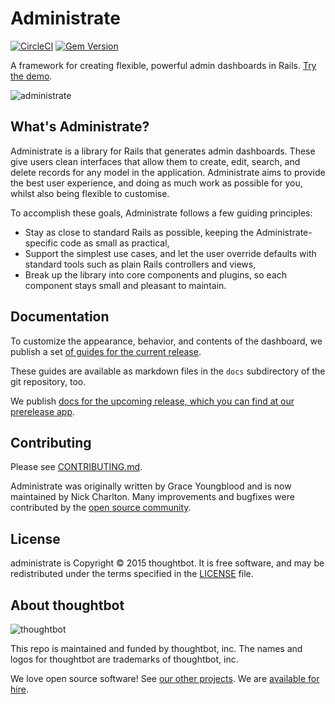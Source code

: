 # Administrate

[![CircleCI](https://img.shields.io/circleci/project/github/thoughtbot/administrate.svg)](https://circleci.com/gh/thoughtbot/administrate/tree/main)
[![Gem Version](https://badge.fury.io/rb/administrate.svg)](https://badge.fury.io/rb/administrate)

A framework for creating flexible, powerful admin dashboards in Rails.
[Try the demo][demo].

[demo]: https://administrate-demo.herokuapp.com/admin

[release notes]: https://github.com/thoughtbot/administrate/releases

![administrate](https://user-images.githubusercontent.com/11917/72203824-ec10f980-3468-11ea-9ac1-51cd28ff88b7.png)

## What's Administrate?

Administrate is a library for Rails that generates admin dashboards. These give
users clean interfaces that allow them to create, edit, search, and delete
records for any model in the application. Administrate aims to provide the best
user experience, and doing as much work as possible for you, whilst also being
flexible to customise.

To accomplish these goals, Administrate follows a few guiding principles:

* Stay as close to standard Rails as possible, keeping the
  Administrate-specific code as small as practical,
* Support the simplest use cases, and let the user override defaults with
  standard tools such as plain Rails controllers and views,
* Break up the library into core components and plugins, so each component
  stays small and pleasant to maintain.

## Documentation

To customize the appearance, behavior, and contents of the dashboard,
we publish a set [of guides for the current release][released_docs].

These guides are available as markdown files in the `docs` subdirectory of the
git repository, too.

We publish [docs for the upcoming release, which you can find at our prerelease
app][prerelease_docs].

[released_docs]: https://administrate-demo.herokuapp.com
[prerelease_docs]: https://administrate-demo-prerelease.herokuapp.com

## Contributing

Please see [CONTRIBUTING.md](/CONTRIBUTING.md).

Administrate was originally written by Grace Youngblood and is now maintained by
Nick Charlton. Many improvements and bugfixes were contributed by the [open
source
community](https://github.com/thoughtbot/administrate/graphs/contributors).

## License

administrate is Copyright © 2015 thoughtbot.
It is free software, and may be redistributed under the terms specified in the
[LICENSE](/LICENSE.md) file.

<!-- START /templates/footer.md -->
## About thoughtbot

![thoughtbot](https://thoughtbot.com/thoughtbot-logo-for-readmes.svg)

This repo is maintained and funded by thoughtbot, inc.
The names and logos for thoughtbot are trademarks of thoughtbot, inc.

We love open source software!
See [our other projects][community].
We are [available for hire][hire].

[community]: https://thoughtbot.com/community?utm_source=github
[hire]: https://thoughtbot.com/hire-us?utm_source=github


<!-- END /templates/footer.md -->
